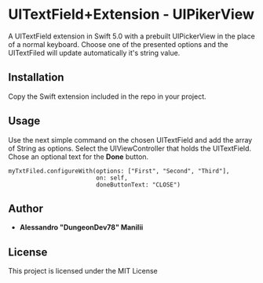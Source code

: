 # UITextField+Extension - UIPikerView

A UITextField extension in Swift 5.0 with a prebuilt UIPickerView in the place of a normal keyboard. Choose one of the presented options and the UITextFiled will update automatically it's string value.

## Installation

Copy the Swift extension included in the repo in your project.


## Usage

Use the next simple command on the chosen UITextField and add the array of String as options. Select the UIViewController that holds the UITextField. Chose an optional text for the **Done** button.

```
myTxtFiled.configureWith(options: ["First", "Second", "Third"], 
                         on: self, 
                         doneButtonText: "CLOSE")
```

## Author

* **Alessandro "DungeonDev78" Manilii**

## License

This project is licensed under the MIT License
